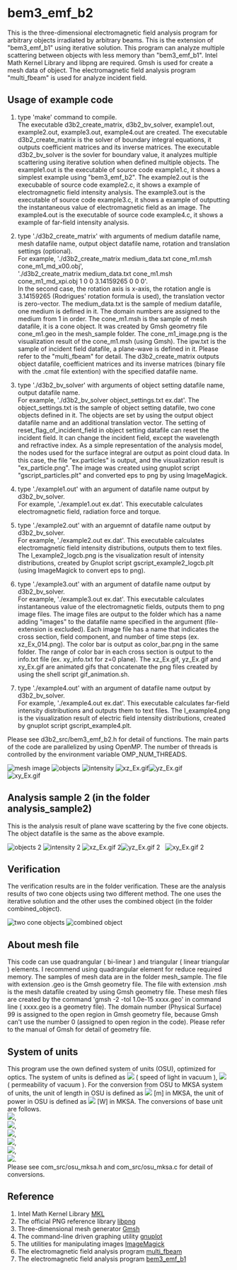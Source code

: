 # bem3_emf_b2

This is the three-dimensional electromagnetic field analysis program for arbitrary objects irradiated by arbitrary beams. 
This is the extension of "bem3_emf_b1" using iterative solution. 
This program can analyze multiple scattering between objects with less memory than "bem3_emf_b1".
Intel Math Kernel Library and libpng are required. 
Gmsh is used for create a mesh data of object. 
The electromagnetic field analysis program "multi_fbeam" is used for analyze incident field.


## Usage of example code  

1. type 'make' command to compile.  
   The executable d3b2_create_matrix, d3b2_bv_solver, example1.out, example2.out, example3.out, example4.out are created. 
   The executable d3b2_create_matrix is the solver of boundary integral equations, it outputs coefficient matrices and its inverse matrices. 
   The executable d3b2_bv_solver is the sovler for boundary value, it analyzes multiple scattering using iterative solution when defined multiple objects.
   The example1.out is the executable of source code example1.c, it shows a simplest example using "bem3_emf_b2". 
   The example2.out is the execubable of source code example2.c, it shows a example of electromagnetic field intensity analysis.
   The example3.out is the executable of source code example3.c, it shows a example of outputting the instantaneous value of electromagnetic field as an image.
   The example4.out is the executable of source code example4.c, it shows a example of far-field intensity analysis.  

2. type './d3b2_create_matrix' with arguments of medium datafile name, mesh datafile name, output object datafile name, rotation and translation settings (optional).  
   For example, './d3b2_create_matrix medium_data.txt cone_m1.msh cone_m1_md_x00.obj',  
   './d3b2_create_matrix medium_data.txt cone_m1.msh cone_m1_md_xpi.obj 1 0 0 3.14159265 0 0 0'.   
   In the second case, the rotation axis is x-axis, the rotation angle is 3.14159265 (Rodrigues' rotation formula is used), the translation vector is zero-vector. 
   The medium_data.txt is the sample of medium datafile, one medium is defined in it. 
   The domain numbers are assigned to the medium from 1 in order. 
   The cone_m1.msh is the sample of mesh datafile, it is a cone object. 
   It was created by Gmsh geometry file cone_m1.geo in the mesh_sample folder. 
   The cone_m1_image.png is the visualization result of the cone_m1.msh (using Gmsh). 
   The ipw.txt is the sample of incident field datafile, a plane-wave is defined in it. Please refer to the "multi_fbeam" for detail.
   The d3b2_create_matrix outputs object datafile, coefficient matrices and its inverse matrices (binary file with the .cmat file extention) with the specified datafile name.  
   
3. type './d3b2_bv_solver' with arguments of object setting datafile name, output datafile name.  
   For example, './d3b2_bv_solver object_settings.txt ex.dat'. 
   The object_settings.txt is the sample of object setting datafile, two cone objects defined in it. 
   The objects are set by using the output object datafile name and an additional translation vector. 
   The setting of reset_flag_of_incident_field in object setting datafile can reset the incident field. 
   It can change the incident field, except the wavelength and refractive index. 
   As a simple representation of the analysis model, the nodes used for the surface integral are output as point cloud data. 
   In this case, the file "ex.particles" is output, and the visualization result is "ex_particle.png".
   The image was created using gnuplot script "gscript_particles.plt" and converted eps to png by using ImageMagick.  

4. type './example1.out' with an argument of datafile name output by d3b2_bv_solver.  
   For example, './example1.out ex.dat'. 
   This executable calculates electromagnetic field, radiation force and torque.  
   
5. type './example2.out' with an arguemnt of datafile name output by d3b2_bv_solver.  
   For example, './example2.out ex.dat'. 
   This executable calculates electromagnetic field intensity distributions, outputs them to text files.
   The I_example2_logcb.png is the visualization result of intensity distributions, created by Gnuplot script gscript_example2_logcb.plt 
   (using ImageMagick to convert eps to png).  
   
6. type './example3.out' with an argument of datafile name output by d3b2_bv_solver.  
   For example, './example3.out ex.dat'. 
   This executable calculates instantaneous value of the electromagnetic fields, outputs them to png image files. 
   The image files are output to the folder which has a name adding "images" to the datafile name specified in the argument (file-extension is excluded). 
   Each image file has a name that indicates the cross section, field component, and number of time steps (ex. xz_Ex_014.png). 
   The color bar is output as color_bar.png in the same folder. 
   The range of color bar in each cross section is output to the info.txt file (ex. xy_info.txt for z=0 plane). 
   The xz_Ex.gif, yz_Ex.gif and xy_Ex.gif are animated gifs that concatenate the png files created by using the shell script gif_animation.sh.  

7. type './example4.out' with an argument of datafile name output by d3b2_bv_solver.  
   For example, './example4.out ex.dat'. 
   This executable calculates far-field intensity distributions and outputs them to text files. 
   The I_example4.png is the visualization result of electric field intensity distributions, created by gnuplot script gscript_example4.plt.  

Please see d3b2_src/bem3_emf_b2.h for detail of functions. 
The main parts of the code are parallelized by using OpenMP. 
The number of threads is controlled by the environment variable OMP_NUM_THREADS.  

![mesh image](cone_m1_image.png "mesh image of the object (cone_m1_image.png)") 
![objects](ex_particles.png "nodes for surface integral (ex_particles.png)") 
![intensity](I_example2_logcb.png "intensity distributions (I_example2_logcb.png)") 
![xz_Ex.gif](xz_Ex.gif "instantaneous value of the E_x on y=0 plane (xz_Ex.gif)")![yz_Ex.gif](yz_Ex.gif "instantaneous value of the E_x on x=0 plane (yz_Ex.gif)")  
![xy_Ex.gif](xy_Ex.gif "instantaneous value of the E_x on z=0 plane (xy_Ex.gif)")  


## Analysis sample 2 (in the folder analysis_sample2)  

This is the analysis result of plane wave scattering by the five cone objects. The object datafile is the same as the above example. 

![objects 2](analysis_sample2/ex2_particles.png "nodes for surface integral (analysis_sample2/ex2_particles.png)") 
![intensity 2](analysis_sample2/I_example2_logcb.png "intensity distribusions (analysis_sample2/I_example2_logcb.png)") 
![xz_Ex.gif 2](analysis_sample2/xz_Ex.gif "instantaneous value of the E_x on y=0 plane (analysis_sample2/xz_Ex.gif)")![yz_Ex.gif 2](analysis_sample2/yz_Ex.gif "instantaneous value of the E_x on x=0 plane (analysis_sample2/yz_Ex.gif)")  
![xy_Ex.gif 2](analysis_sample2/xy_Ex.gif "instantaneous value of the E_x on z=0 plane (analysis_sample2/xy_Ex.gif)")  


## Verification  

The verification results are in the folder verification. 
These are the analysis results of two cone objects using two different method. 
The one uses the iterative solution and the other uses the combined object (in the folder combined_object).  

![two cone objects](verification/v1_particles.png "two cone objects (verification/v1_particles.png)") 
![combined object](verification/combined_object/2cone_image.png "combined object (verification/combined_object/2cone_image.png)") 


## About mesh file

This code can use quadrangular ( bi-linear ) and triangular ( linear triangular ) elements. 
I recommend using quadrangular element for reduce required memory. 
The samples of mesh data are in the folder mesh_sample. 
The file with extension .geo is the Gmsh geometry file. 
The file with extension .msh is the mesh datafile created by using Gmsh geometry file. 
These mesh files are created by the command 'gmsh -2 -tol 1.0e-15 xxxx.geo' in command line ( xxxx.geo is a geometry file). 
The domain number (Physical Surface) 99 is assigned to the open region in Gmsh geometry file, because Gmsh can't use the number 0 (assigned to open region in the code). 
Please refer to the manual of Gmsh for detail of geometry file.  


## System of units  

This program use the own defined system of units (OSU), optimized for optics. 
The system of units is defined as <img src="https://latex.codecogs.com/gif.latex?c_0=1"> ( speed of light in vacuum ), 
<img src="https://latex.codecogs.com/gif.latex?\mu_0=1"> ( permeability of vacuum ). 
For the conversion from OSU to MKSA system of units, the unit of length in OSU is defined as 
<img src="https://latex.codecogs.com/gif.latex?1\times10^{-6}"> [m] in MKSA, the unit of power in OSU is defined as
<img src="https://latex.codecogs.com/gif.latex?1\times10^{-3}"> [W] in MKSA. The conversions of base unit are follows.  
<img src="https://latex.codecogs.com/gif.latex?a=1\times10^{-6}">,  
<img src="https://latex.codecogs.com/gif.latex?b=1\times10^{-3}">,  
<img src="https://latex.codecogs.com/gif.latex?a\,\mathrm{[m]}=1\,\mathrm{[L]}">,  
<img src="https://latex.codecogs.com/gif.latex?\frac{ab}{c_0^3}\,\mathrm{[kg]}=1\,\mathrm{[M]}">,  
<img src="https://latex.codecogs.com/gif.latex?\frac{a}{c_0}\,\mathrm{[s]}=1\,\mathrm{[T]}">,  
<img src="https://latex.codecogs.com/gif.latex?\sqrt{\frac{b}{c_0\mu_0}}\,\mathrm{[A]}=1\,\mathrm{[I]}">.  
Please see com_src/osu_mksa.h and com_src/osu_mksa.c for detail of conversions.  


## Reference
1. Intel Math Kernel Library [MKL](https://software.intel.com/mkl)  
2. The official PNG reference library [libpng](http://www.libpng.org/pub/png/libpng.html)  
3. Three-dimensional mesh generator [Gmsh](https://gmsh.info/)
4. The command-line driven graphing utility [gnuplot](http://www.gnuplot.info/)  
5. The utilities for manipulating images [ImageMagick](https://imagemagick.org/)  
6. The electromagnetic field analysis program [multi_fbeam](https://github.com/akohta/multi_fbeam/) 
7. The electromagnetic field analysis program [bem3_emf_b1](https://github.com/akohta/bem3_emf_b1/)
